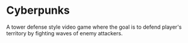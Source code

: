 # Cyberpunks
A tower defense style video game where the goal is to defend player's territory by fighting waves of enemy attackers.
